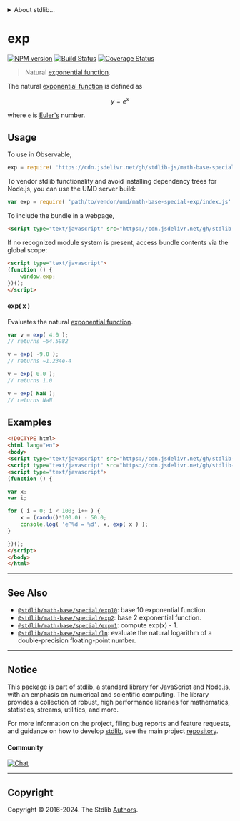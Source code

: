 <!--

@license Apache-2.0

Copyright (c) 2022 The Stdlib Authors.

Licensed under the Apache License, Version 2.0 (the "License");
you may not use this file except in compliance with the License.
You may obtain a copy of the License at

   http://www.apache.org/licenses/LICENSE-2.0

Unless required by applicable law or agreed to in writing, software
distributed under the License is distributed on an "AS IS" BASIS,
WITHOUT WARRANTIES OR CONDITIONS OF ANY KIND, either express or implied.
See the License for the specific language governing permissions and
limitations under the License.

-->


<details>
  <summary>
    About stdlib...
  </summary>
  <p>We believe in a future in which the web is a preferred environment for numerical computation. To help realize this future, we've built stdlib. stdlib is a standard library, with an emphasis on numerical and scientific computation, written in JavaScript (and C) for execution in browsers and in Node.js.</p>
  <p>The library is fully decomposable, being architected in such a way that you can swap out and mix and match APIs and functionality to cater to your exact preferences and use cases.</p>
  <p>When you use stdlib, you can be absolutely certain that you are using the most thorough, rigorous, well-written, studied, documented, tested, measured, and high-quality code out there.</p>
  <p>To join us in bringing numerical computing to the web, get started by checking us out on <a href="https://github.com/stdlib-js/stdlib">GitHub</a>, and please consider <a href="https://opencollective.com/stdlib">financially supporting stdlib</a>. We greatly appreciate your continued support!</p>
</details>

# exp

[![NPM version][npm-image]][npm-url] [![Build Status][test-image]][test-url] [![Coverage Status][coverage-image]][coverage-url] <!-- [![dependencies][dependencies-image]][dependencies-url] -->

> Natural [exponential function][exponential-function].

<section class="intro">

The natural [exponential function][exponential-function] is defined as

<!-- <equation class="equation" label="eq:natural_exponential_function" align="center" raw="y = e^x" alt="Natural exponential function definition"> -->

```math
y = e^x
```

<!-- <div class="equation" align="center" data-raw-text="y = e^x" data-equation="eq:natural_exponential_function">
    <img src="https://cdn.jsdelivr.net/gh/stdlib-js/stdlib@117273e7c4f27b0835723c2940d9675af0e14cb7/lib/node_modules/@stdlib/math/base/special/exp/docs/img/equation_natural_exponential_function.svg" alt="Natural exponential function definition">
    <br>
</div> -->

<!-- </equation> -->

where `e` is [Euler's][@stdlib/constants/float64/e] number.

</section>

<!-- /.intro -->



<section class="usage">

## Usage

To use in Observable,

```javascript
exp = require( 'https://cdn.jsdelivr.net/gh/stdlib-js/math-base-special-exp@umd/browser.js' )
```

To vendor stdlib functionality and avoid installing dependency trees for Node.js, you can use the UMD server build:

```javascript
var exp = require( 'path/to/vendor/umd/math-base-special-exp/index.js' )
```

To include the bundle in a webpage,

```html
<script type="text/javascript" src="https://cdn.jsdelivr.net/gh/stdlib-js/math-base-special-exp@umd/browser.js"></script>
```

If no recognized module system is present, access bundle contents via the global scope:

```html
<script type="text/javascript">
(function () {
    window.exp;
})();
</script>
```

#### exp( x )

Evaluates the natural [exponential function][exponential-function].

```javascript
var v = exp( 4.0 );
// returns ~54.5982

v = exp( -9.0 );
// returns ~1.234e-4

v = exp( 0.0 );
// returns 1.0

v = exp( NaN );
// returns NaN
```

</section>

<!-- /.usage -->

<section class="examples">

## Examples

<!-- eslint no-undef: "error" -->

```html
<!DOCTYPE html>
<html lang="en">
<body>
<script type="text/javascript" src="https://cdn.jsdelivr.net/gh/stdlib-js/random-base-randu@umd/browser.js"></script>
<script type="text/javascript" src="https://cdn.jsdelivr.net/gh/stdlib-js/math-base-special-exp@umd/browser.js"></script>
<script type="text/javascript">
(function () {

var x;
var i;

for ( i = 0; i < 100; i++ ) {
    x = (randu()*100.0) - 50.0;
    console.log( 'e^%d = %d', x, exp( x ) );
}

})();
</script>
</body>
</html>
```

</section>

<!-- /.examples -->

<!-- C interface documentation. -->



<!-- Section for related `stdlib` packages. Do not manually edit this section, as it is automatically populated. -->

<section class="related">

* * *

## See Also

-   <span class="package-name">[`@stdlib/math-base/special/exp10`][@stdlib/math/base/special/exp10]</span><span class="delimiter">: </span><span class="description">base 10 exponential function.</span>
-   <span class="package-name">[`@stdlib/math-base/special/exp2`][@stdlib/math/base/special/exp2]</span><span class="delimiter">: </span><span class="description">base 2 exponential function.</span>
-   <span class="package-name">[`@stdlib/math-base/special/expm1`][@stdlib/math/base/special/expm1]</span><span class="delimiter">: </span><span class="description">compute exp(x) - 1.</span>
-   <span class="package-name">[`@stdlib/math-base/special/ln`][@stdlib/math/base/special/ln]</span><span class="delimiter">: </span><span class="description">evaluate the natural logarithm of a double-precision floating-point number.</span>

</section>

<!-- /.related -->

<!-- Section for all links. Make sure to keep an empty line after the `section` element and another before the `/section` close. -->


<section class="main-repo" >

* * *

## Notice

This package is part of [stdlib][stdlib], a standard library for JavaScript and Node.js, with an emphasis on numerical and scientific computing. The library provides a collection of robust, high performance libraries for mathematics, statistics, streams, utilities, and more.

For more information on the project, filing bug reports and feature requests, and guidance on how to develop [stdlib][stdlib], see the main project [repository][stdlib].

#### Community

[![Chat][chat-image]][chat-url]

---

## Copyright

Copyright &copy; 2016-2024. The Stdlib [Authors][stdlib-authors].

</section>

<!-- /.stdlib -->

<!-- Section for all links. Make sure to keep an empty line after the `section` element and another before the `/section` close. -->

<section class="links">

[npm-image]: http://img.shields.io/npm/v/@stdlib/math-base-special-exp.svg
[npm-url]: https://npmjs.org/package/@stdlib/math-base-special-exp

[test-image]: https://github.com/stdlib-js/math-base-special-exp/actions/workflows/test.yml/badge.svg?branch=v0.2.3
[test-url]: https://github.com/stdlib-js/math-base-special-exp/actions/workflows/test.yml?query=branch:v0.2.3

[coverage-image]: https://img.shields.io/codecov/c/github/stdlib-js/math-base-special-exp/main.svg
[coverage-url]: https://codecov.io/github/stdlib-js/math-base-special-exp?branch=main

<!--

[dependencies-image]: https://img.shields.io/david/stdlib-js/math-base-special-exp.svg
[dependencies-url]: https://david-dm.org/stdlib-js/math-base-special-exp/main

-->

[chat-image]: https://img.shields.io/gitter/room/stdlib-js/stdlib.svg
[chat-url]: https://app.gitter.im/#/room/#stdlib-js_stdlib:gitter.im

[stdlib]: https://github.com/stdlib-js/stdlib

[stdlib-authors]: https://github.com/stdlib-js/stdlib/graphs/contributors

[umd]: https://github.com/umdjs/umd
[es-module]: https://developer.mozilla.org/en-US/docs/Web/JavaScript/Guide/Modules

[deno-url]: https://github.com/stdlib-js/math-base-special-exp/tree/deno
[deno-readme]: https://github.com/stdlib-js/math-base-special-exp/blob/deno/README.md
[umd-url]: https://github.com/stdlib-js/math-base-special-exp/tree/umd
[umd-readme]: https://github.com/stdlib-js/math-base-special-exp/blob/umd/README.md
[esm-url]: https://github.com/stdlib-js/math-base-special-exp/tree/esm
[esm-readme]: https://github.com/stdlib-js/math-base-special-exp/blob/esm/README.md
[branches-url]: https://github.com/stdlib-js/math-base-special-exp/blob/main/branches.md

[exponential-function]: https://en.wikipedia.org/wiki/Exponential_function

[@stdlib/constants/float64/e]: https://github.com/stdlib-js/constants-float64-e/tree/umd

<!-- <related-links> -->

[@stdlib/math/base/special/exp10]: https://github.com/stdlib-js/math-base-special-exp10/tree/umd

[@stdlib/math/base/special/exp2]: https://github.com/stdlib-js/math-base-special-exp2/tree/umd

[@stdlib/math/base/special/expm1]: https://github.com/stdlib-js/math-base-special-expm1/tree/umd

[@stdlib/math/base/special/ln]: https://github.com/stdlib-js/math-base-special-ln/tree/umd

<!-- </related-links> -->

</section>

<!-- /.links -->

